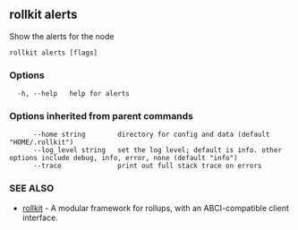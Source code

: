 ## rollkit alerts

Show the alerts for the node

```
rollkit alerts [flags]
```

### Options

```
  -h, --help   help for alerts
```

### Options inherited from parent commands

```
      --home string        directory for config and data (default "HOME/.rollkit")
      --log_level string   set the log level; default is info. other options include debug, info, error, none (default "info")
      --trace              print out full stack trace on errors
```

### SEE ALSO

* [rollkit](rollkit.md)	 - A modular framework for rollups, with an ABCI-compatible client interface.
